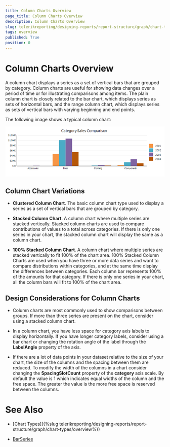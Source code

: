 ```yaml
---
title: Column Charts Overview
page_title: Column Charts Overview
description: Column Charts Overview
slug: telerikreporting/designing-reports/report-structure/graph/chart-types/column-charts/overview
tags: overview
published: True
position: 0
---
```


# Column Charts Overview

A column chart displays a series as a set of vertical bars that are grouped by category. Column charts are useful for showing data changes over a period of time or for illustrating comparisons among items. The plain column chart is closely related to the bar chart, which displays series as sets of horizontal bars, and the range column chart, which displays series as sets of vertical bars with varying beginning and end points. 

The following image shows a typical column chart: 

  ![Column Chart\Column Chart](images/Graph/ColumnChart.png)

## Column Chart Variations

* __Clustered Column Chart__. The basic column chart type used to display a series as a set of vertical bars that are grouped by category. 

* __Stacked Column Chart__. A column chart where multiple series are stacked vertically. Stacked column charts are used to compare contributions of values to a total across categories. If there is only one series in your chart, the stacked column chart will display the same as a column chart. 

* __100% Stacked Column Chart__. A column chart where multiple series are stacked vertically to fit 100% of the chart area. 100% Stacked Column Charts are used when you have three or more data series and want to compare distributions within categories, and at the same time display the differences between categories. Each column bar represents 100% of the amounts for that category. If there is only one series in your chart, all the column bars will fit to 100% of the chart area. 

## Design Considerations for Column Charts

* Column charts are most commonly used to show comparisons between groups. If more than three series are present on the chart, consider using a stacked column chart. 

* In a column chart, you have less space for category axis labels to display horizontally. If you have longer category labels, consider using a bar chart or changing the rotation angle of the label through the __LabelAngle__ property of the axis. 

* If there are a lot of data points in your dataset relative to the size of your chart, the size of the columns and the spacing between them are reduced. To modify the width of the columns in a chart consider changing the __SpacingSlotCount__ property of the __category__ axis scale. By default the value is 1 which indicates equal widths of the column and the free space. The greater the value is the more free space is reserved between the columns. 


# See Also

* [Chart Types]({%slug telerikreporting/designing-reports/report-structure/graph/chart-types/overview%}) 

* [BarSeries](/reporting/api/Telerik.Reporting.BarSeries)
